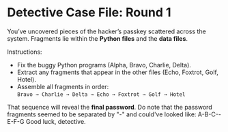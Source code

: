 # Detective Case File: Round 1

You’ve uncovered pieces of the hacker’s passkey scattered across the system.
Fragments lie within the **Python files** and the **data files**.

Instructions:
- Fix the buggy Python programs (Alpha, Bravo, Charlie, Delta).
- Extract any fragments that appear in the other files (Echo, Foxtrot, Golf, Hotel).
- Assemble all fragments in order:  
  `Bravo → Charlie → Delta → Echo → Foxtrot → Golf → Hotel`

That sequence will reveal the **final password**.
Do note that the password fragments seemed to be separated by "-" and could've looked like: 
A-B-C--E-F-G
Good luck, detective.

